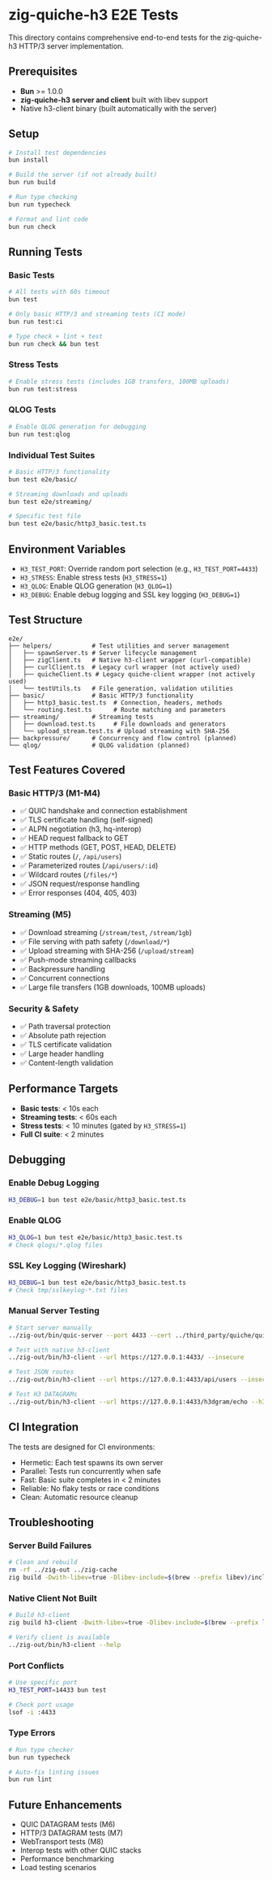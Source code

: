 # zig-quiche-h3 E2E Tests

This directory contains comprehensive end-to-end tests for the zig-quiche-h3 HTTP/3 server implementation.

## Prerequisites

- **Bun** >= 1.0.0
- **zig-quiche-h3 server and client** built with libev support
- Native h3-client binary (built automatically with the server)

## Setup

```bash
# Install test dependencies
bun install

# Build the server (if not already built)
bun run build

# Run type checking
bun run typecheck

# Format and lint code
bun run check
```

## Running Tests

### Basic Tests
```bash
# All tests with 60s timeout
bun test

# Only basic HTTP/3 and streaming tests (CI mode)
bun run test:ci

# Type check + lint + test
bun run check && bun test
```

### Stress Tests
```bash
# Enable stress tests (includes 1GB transfers, 100MB uploads)
bun run test:stress
```

### QLOG Tests
```bash
# Enable QLOG generation for debugging
bun run test:qlog
```

### Individual Test Suites
```bash
# Basic HTTP/3 functionality
bun test e2e/basic/

# Streaming downloads and uploads
bun test e2e/streaming/

# Specific test file
bun test e2e/basic/http3_basic.test.ts
```

## Environment Variables

- `H3_TEST_PORT`: Override random port selection (e.g., `H3_TEST_PORT=4433`)
- `H3_STRESS`: Enable stress tests (`H3_STRESS=1`)
- `H3_QLOG`: Enable QLOG generation (`H3_QLOG=1`) 
- `H3_DEBUG`: Enable debug logging and SSL key logging (`H3_DEBUG=1`)

## Test Structure

```
e2e/
├── helpers/           # Test utilities and server management
│   ├── spawnServer.ts # Server lifecycle management
│   ├── zigClient.ts   # Native h3-client wrapper (curl-compatible)
│   ├── curlClient.ts  # Legacy curl wrapper (not actively used)
│   ├── quicheClient.ts # Legacy quiche-client wrapper (not actively used)
│   └── testUtils.ts   # File generation, validation utilities
├── basic/             # Basic HTTP/3 functionality
│   ├── http3_basic.test.ts  # Connection, headers, methods
│   └── routing.test.ts      # Route matching and parameters
├── streaming/         # Streaming tests
│   ├── download.test.ts     # File downloads and generators
│   └── upload_stream.test.ts # Upload streaming with SHA-256
├── backpressure/      # Concurrency and flow control (planned)
└── qlog/              # QLOG validation (planned)
```

## Test Features Covered

### Basic HTTP/3 (M1-M4)
- ✅ QUIC handshake and connection establishment
- ✅ TLS certificate handling (self-signed)
- ✅ ALPN negotiation (h3, hq-interop)
- ✅ HEAD request fallback to GET
- ✅ HTTP methods (GET, POST, HEAD, DELETE)
- ✅ Static routes (`/`, `/api/users`)
- ✅ Parameterized routes (`/api/users/:id`)
- ✅ Wildcard routes (`/files/*`)
- ✅ JSON request/response handling
- ✅ Error responses (404, 405, 403)

### Streaming (M5)
- ✅ Download streaming (`/stream/test`, `/stream/1gb`)
- ✅ File serving with path safety (`/download/*`)
- ✅ Upload streaming with SHA-256 (`/upload/stream`)
- ✅ Push-mode streaming callbacks
- ✅ Backpressure handling
- ✅ Concurrent connections
- ✅ Large file transfers (1GB downloads, 100MB uploads)

### Security & Safety
- ✅ Path traversal protection
- ✅ Absolute path rejection
- ✅ TLS certificate validation
- ✅ Large header handling
- ✅ Content-length validation

## Performance Targets

- **Basic tests**: < 10s each
- **Streaming tests**: < 60s each
- **Stress tests**: < 10 minutes (gated by `H3_STRESS=1`)
- **Full CI suite**: < 2 minutes

## Debugging

### Enable Debug Logging
```bash
H3_DEBUG=1 bun test e2e/basic/http3_basic.test.ts
```

### Enable QLOG
```bash
H3_QLOG=1 bun test e2e/basic/http3_basic.test.ts
# Check qlogs/*.qlog files
```

### SSL Key Logging (Wireshark)
```bash
H3_DEBUG=1 bun test e2e/basic/http3_basic.test.ts
# Check tmp/sslkeylog-*.txt files
```

### Manual Server Testing
```bash
# Start server manually
../zig-out/bin/quic-server --port 4433 --cert ../third_party/quiche/quiche/examples/cert.crt --key ../third_party/quiche/quiche/examples/cert.key

# Test with native h3-client
../zig-out/bin/h3-client --url https://127.0.0.1:4433/ --insecure

# Test JSON routes
../zig-out/bin/h3-client --url https://127.0.0.1:4433/api/users --insecure

# Test H3 DATAGRAMs
../zig-out/bin/h3-client --url https://127.0.0.1:4433/h3dgram/echo --h3-dgram --dgram-payload "test" --insecure
```

## CI Integration

The tests are designed for CI environments:

- Hermetic: Each test spawns its own server
- Parallel: Tests run concurrently when safe
- Fast: Basic suite completes in < 2 minutes
- Reliable: No flaky tests or race conditions
- Clean: Automatic resource cleanup

## Troubleshooting

### Server Build Failures
```bash
# Clean and rebuild
rm -rf ../zig-out ../zig-cache
zig build -Dwith-libev=true -Dlibev-include=$(brew --prefix libev)/include -Dlibev-lib=$(brew --prefix libev)/lib
```

### Native Client Not Built
```bash
# Build h3-client
zig build h3-client -Dwith-libev=true -Dlibev-include=$(brew --prefix libev)/include -Dlibev-lib=$(brew --prefix libev)/lib

# Verify client is available
../zig-out/bin/h3-client --help
```

### Port Conflicts
```bash
# Use specific port
H3_TEST_PORT=14433 bun test

# Check port usage
lsof -i :4433
```

### Type Errors
```bash
# Run type checker
bun run typecheck

# Auto-fix linting issues
bun run lint
```

## Future Enhancements

- QUIC DATAGRAM tests (M6)
- HTTP/3 DATAGRAM tests (M7) 
- WebTransport tests (M8)
- Interop tests with other QUIC stacks
- Performance benchmarking
- Load testing scenarios